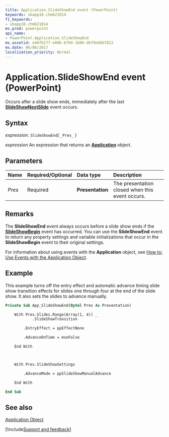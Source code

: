 ```yaml
---
title: Application.SlideShowEnd event (PowerPoint)
keywords: vbapp10.chm621014
f1_keywords:
- vbapp10.chm621014
ms.prod: powerpoint
api_name:
- PowerPoint.Application.SlideShowEnd
ms.assetid: e46f8177-e00b-6704-1606-dbf9e96bf812
ms.date: 06/08/2017
localization_priority: Normal
---
```



# Application.SlideShowEnd event (PowerPoint)

Occurs after a slide show ends, immediately after the last  **[SlideShowNextSlide](PowerPoint.Application.SlideShowNextSlide.md)** event occurs.


## Syntax

_expression_. `SlideShowEnd`( `_Pres_` )

 _expression_ An expression that returns an **[Application](PowerPoint.Application.md)** object.


## Parameters



|Name|Required/Optional|Data type|Description|
|:-----|:-----|:-----|:-----|
| _Pres_|Required|**Presentation**|The presentation closed when this event occurs.|

## Remarks

The **SlideShowEnd** event always occurs before a slide show ends if the **[SlideShowBegin](PowerPoint.Application.SlideShowBegin.md)** event has occurred. You can use the **SlideShowEnd** event to return any property settings and variable initializations that occur in the **SlideShowBegin** event to their original settings.

For information about using events with the  **Application** object, see [How to: Use Events with the Application Object](../powerpoint/How-to/use-events-with-the-application-object.md).


## Example

This example turns off the entry effect and automatic advance timing slide show transition effects for slides one through four at the end of the slide show. It also sets the slides to advance manually.


```vb
Private Sub App_SlideShowEnd(ByVal Pres As Presentation)

    With Pres.Slides.Range(Array(1, 4)) _
            .SlideShowTransition

        .EntryEffect = ppEffectNone

        .AdvanceOnTime = msoFalse

    End With



    With Pres.SlideShowSettings

        .AdvanceMode = ppSlideShowManualAdvance

    End With

End Sub
```


## See also


[Application Object](PowerPoint.Application.md)

[!include[Support and feedback](~/includes/feedback-boilerplate.md)]